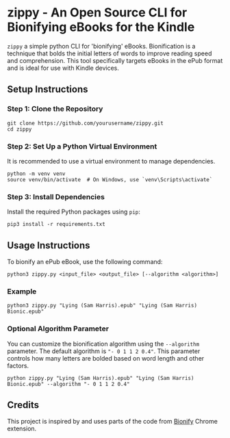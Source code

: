 # zippy - An Open Source CLI for Bionifying eBooks for the Kindle

`zippy` a simple python CLI for 'bionifying' eBooks. Bionification is a technique that bolds the initial letters of words to improve reading speed and comprehension. This tool specifically targets eBooks in the ePub format and is ideal for use with Kindle devices.

## Setup Instructions

### Step 1: Clone the Repository

```fish
git clone https://github.com/yourusername/zippy.git
cd zippy
```

### Step 2: Set Up a Python Virtual Environment

It is recommended to use a virtual environment to manage dependencies.

```fish
python -m venv venv
source venv/bin/activate  # On Windows, use `venv\Scripts\activate`
```

### Step 3: Install Dependencies

Install the required Python packages using `pip`:

```fish
pip3 install -r requirements.txt
```

## Usage Instructions

To bionify an ePub eBook, use the following command:

```fish
python3 zippy.py <input_file> <output_file> [--algorithm <algorithm>]
```

### Example

```fish
python3 zippy.py "Lying (Sam Harris).epub" "Lying (Sam Harris) Bionic.epub"
```

### Optional Algorithm Parameter

You can customize the bionification algorithm using the `--algorithm` parameter. The default algorithm is `"- 0 1 1 2 0.4"`. This parameter controls how many letters are bolded based on word length and other factors.

```fish
python zippy.py "Lying (Sam Harris).epub" "Lying (Sam Harris) Bionic.epub" --algorithm "- 0 1 1 2 0.4"
```

## Credits

This project is inspired by and uses parts of the code from [Bionify](https://github.com/Cveinnt/bionify) Chrome extension.
